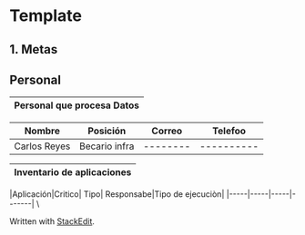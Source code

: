 # Template
## 1.  Metas
## Personal

|Personal que procesa Datos|
|---------------------|

|Nombre | Posición | Correo | Telefoo |
|------|-----------|--------|----------|
|Carlos Reyes| Becario infra|--------|----------|


| Inventario de aplicaciones | 
|-----------------------------|

|Aplicación|Critico| Tipo| Responsabe|Tipo de ejecuciòn|
|-----|-----|-----|-------|
\

 Written with [StackEdit](https://stackedit.io/).
<!--stackedit_data:
eyJoaXN0b3J5IjpbLTEwNzc0MDc4OTIsMjAyMzQ2NzcxNywtOD
c1MDM3MjI0LDE2MjI3NTA4ODksNzMwOTk4MTE2XX0=
-->